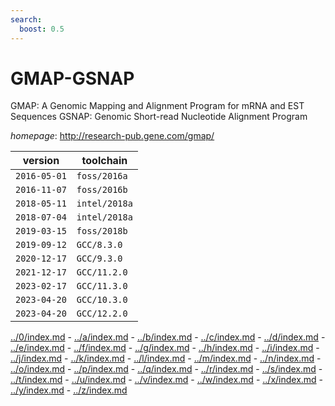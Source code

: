 ```yaml
---
search:
  boost: 0.5
---
```

# GMAP-GSNAP

GMAP: A Genomic Mapping and Alignment Program for mRNA and EST Sequences  GSNAP: Genomic Short-read Nucleotide Alignment Program

*homepage*: <http://research-pub.gene.com/gmap/>

version | toolchain
--------|----------
``2016-05-01`` | ``foss/2016a``
``2016-11-07`` | ``foss/2016b``
``2018-05-11`` | ``intel/2018a``
``2018-07-04`` | ``intel/2018a``
``2019-03-15`` | ``foss/2018b``
``2019-09-12`` | ``GCC/8.3.0``
``2020-12-17`` | ``GCC/9.3.0``
``2021-12-17`` | ``GCC/11.2.0``
``2023-02-17`` | ``GCC/11.3.0``
``2023-04-20`` | ``GCC/10.3.0``
``2023-04-20`` | ``GCC/12.2.0``

[../0/index.md](0) - [../a/index.md](a) - [../b/index.md](b) - [../c/index.md](c) - [../d/index.md](d) - [../e/index.md](e) - [../f/index.md](f) - [../g/index.md](g) - [../h/index.md](h) - [../i/index.md](i) - [../j/index.md](j) - [../k/index.md](k) - [../l/index.md](l) - [../m/index.md](m) - [../n/index.md](n) - [../o/index.md](o) - [../p/index.md](p) - [../q/index.md](q) - [../r/index.md](r) - [../s/index.md](s) - [../t/index.md](t) - [../u/index.md](u) - [../v/index.md](v) - [../w/index.md](w) - [../x/index.md](x) - [../y/index.md](y) - [../z/index.md](z)

